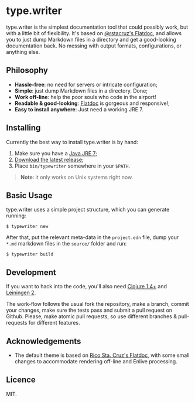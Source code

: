 type.writer
===========

type.writer is the simplest documentation tool that could possibly work, but
with a little bit of flexibility. It's based on [@rstacruz's Flatdoc][Flatdoc],
and allows you to just dump Markdown files in a directory and get a
good-looking documentation back. No messing with output formats,
configurations, or anything else.

[Flatdoc]: http://ricostacruz.com/flatdoc

## Philosophy

 -  **Hassle-free**: no need for servers or intricate configuration;
 -  **Simple**: just dump Markdown files in a directory. Done;
 -  **Work off-line**: help the poor souls who code in the airport!
 -  **Readable & good-looking**: [Flatdoc][] is gorgeous and responsive!;
 -  **Easy to install anywhere**: Just need a working JRE 7.


## Installing

Currently the best way to install type.writer is by hand:

 1.  Make sure you have a [Java JRE 7][JRE];
 2.  [Download the latest release][release];
 3.  Place `bin/typewriter` somewhere in your `$PATH`.
 
> **Note**: it only works on Unix systems right now.

[JRE]: http://www.java.com/en/download/index.jsp
[release]: https://github.com/kurisuwhyte/type.writer/releases/download/v0.2.0/typewriter-0.2.0.tar.gz


## Basic Usage

type.writer uses a simple project structure, which you can generate running:

    $ typewriter new

After that, put the relevant meta-data in the `project.edn` file, dump your
`*.md` markdown files in the `source/` folder and run:

    $ typewriter build
    

## Development

If you want to hack into the code, you'll also need [Clojure 1.4+][Clojure] and
[Leiningen 2][lein].

The work-flow follows the usual fork the repository, make a branch, commit your
changes, make sure the tests pass and submit a pull request on Github. Please,
make atomic pull requests, so use different branches & pull-requests for
different features.

[Clojure]: http://clojure.org/
[lein]: http://leiningen.org/


## Acknowledgements

 -  The default theme is based on [Rico Sta. Cruz's Flatdoc][Flatdoc], with
    some small changes to accommodate rendering off-line and Enlive processing.
    

## Licence

MIT.
